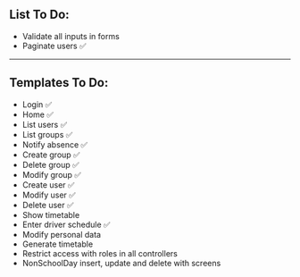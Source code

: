 ## List To Do:

- Validate all inputs in forms
- Paginate users :white_check_mark:
___
## Templates To Do:

- Login :white_check_mark:
- Home :white_check_mark:
- List users :white_check_mark:
- List groups :white_check_mark:
- Notify absence :white_check_mark:
- Create group :white_check_mark:
- Delete group :white_check_mark:
- Modify group :white_check_mark:
- Create user :white_check_mark:
- Modify user :white_check_mark:
- Delete user :white_check_mark:
- Show timetable
- Enter driver schedule :white_check_mark:
- Modify personal data
- Generate timetable
- Restrict access with roles in all controllers
- NonSchoolDay insert, update and delete with screens
